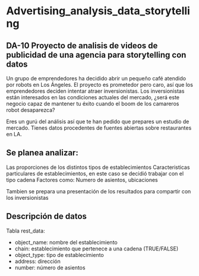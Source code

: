 # Advertising_analysis_data_storytelling
## DA-10 Proyecto de analisis de videos de publicidad de una agencia para storytelling con datos

Un grupo de emprendedores ha decidido abrir un pequeño café atendido por robots en Los Ángeles. El proyecto es prometedor pero caro, así que los emprendedores deciden intentar atraer inversionistas. 
Los inversionistas están interesados en las condiciones actuales del mercado, ¿será este negocio capaz de mantener tu éxito cuando el boom de los camareros robot desaparezca?

Eres un gurú del análisis así que te han pedido que prepares un estudio de mercado. Tienes datos procedentes de fuentes abiertas sobre restaurantes en LA.

## Se planea analizar:
Las proporciones de los distintos tipos de establecimientos
Caracteristicas particulares de establecimientos, en este caso se decidió trabajar con el tipo cadena
Factores como: Numero de asientos, ubicaciones

Tambien se prepara una presentación de los resultados para compartir con los inversionistas

## Descripción de datos
Tabla rest_data:
- object_name: nombre del establecimiento
- chain: establecimiento que pertenece a una cadena (TRUE/FALSE)
- object_type: tipo de establecimiento
- address: dirección
- number: número de asientos

